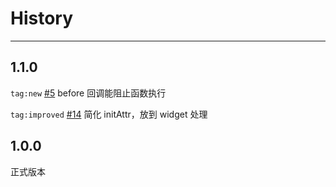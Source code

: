 # History

---

## 1.1.0

`tag:new` [#5](https://github.com/aralejs/base/issues/5) before 回调能阻止函数执行

`tag:improved` [#14](https://github.com/aralejs/base/issues/14) 简化 initAttr，放到 widget 处理

## 1.0.0

正式版本